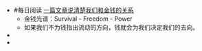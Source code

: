 - #每日阅读 [一篇文章说清楚我们和金钱的关系](https://youzhiyouxing.cn/n/materials/875)
	- 金钱光谱：Survival - Freedom - Power
	- 如果我们不为钱指出流动的方向，钱就会为我们决定我们的去向。
-
-